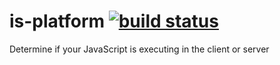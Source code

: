 # is-platform [![build status](https://secure.travis-ci.org/jasonkuhrt/is-platform.png)](http://travis-ci.org/jasonkuhrt/is-platform)


Determine if your JavaScript is executing in the client or server